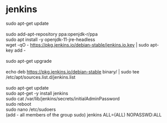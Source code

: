 # jenkins<br/>	  
sudo apt-get update<br/>	
sudo add-apt-repository ppa:openjdk-r/ppa<br/>
sudo apt install -y openjdk-11-jre-headless<br/>
wget -qO - https://pkg.jenkins.io/debian-stable/jenkins.io.key | sudo apt-key add - <br/>	
sudo apt-get upgrade<br/>	   
echo deb https://pkg.jenkins.io/debian-stable binary/ | sudo tee /etc/apt/sources.list.d/jenkins.list<br/>	
sudo apt-get update<br/>
sudo apt-get -y install jenkins<br/>
sudo cat /var/lib/jenkins/secrets/initialAdminPassword<br/>
sudo reboot<br/>
sudo nano /etc/sudoers<br/>
(add - all members of the group sudo) jenkins ALL=(ALL) NOPASSWD:ALL
